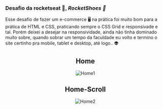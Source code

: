 ### Desafio da rocketseat 🚀, *RocketShoes 👟*

Esse desafio de fazer um e-commerce 🖥️ na prática foi muito bom para a prática de HTML e CSS, praticando sempre o CSS Grid e responsivade e tal.
Porém deixei a desejar na responsividade, ainda não tinha dominado muito sobre, quando sobrar um tempo da faculdade eu volto e termino o site certinho pra mobile, tablet e desktop, até logo.. 👽

<div align="center">
  <h2>Home</h2> 
  
![Home1](https://user-images.githubusercontent.com/62243365/155734890-62fc5857-5333-4146-b373-af94c608a9f7.png)
 </div>
 
<div align="center">
  <h2>Home-Scroll</h2> 
  
![Home2](https://user-images.githubusercontent.com/62243365/155734884-62d1f9ff-a740-44ea-bd50-400a43b8ba70.png)
 </div>
